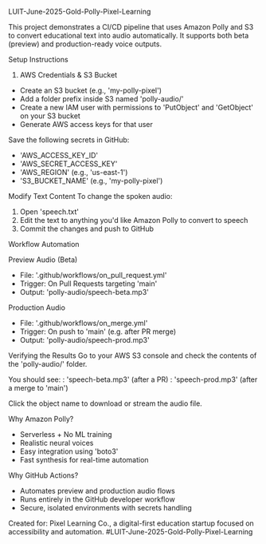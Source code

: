 LUIT-June-2025-Gold-Polly-Pixel-Learning

This project demonstrates a CI/CD pipeline that uses Amazon Polly and S3 to convert educational text into audio automatically. It supports both beta (preview) and production-ready voice outputs.


Setup Instructions

1. AWS Credentials & S3 Bucket
- Create an S3 bucket (e.g., 'my-polly-pixel')
- Add a folder prefix inside S3 named 'polly-audio/'
- Create a new IAM user with permissions to 'PutObject' and 'GetObject' on your S3 bucket
- Generate AWS access keys for that user

Save the following secrets in GitHub:
- 'AWS_ACCESS_KEY_ID'
- 'AWS_SECRET_ACCESS_KEY'
- 'AWS_REGION' (e.g., 'us-east-1')
- 'S3_BUCKET_NAME' (e.g., 'my-polly-pixel')


Modify Text Content
To change the spoken audio:

1. Open 'speech.txt'
2. Edit the text to anything you'd like Amazon Polly to convert to speech
3. Commit the changes and push to GitHub



Workflow Automation

Preview Audio (Beta)
- File: '.github/workflows/on_pull_request.yml'
- Trigger: On Pull Requests targeting 'main'
- Output: 'polly-audio/speech-beta.mp3'

Production Audio
- File: '.github/workflows/on_merge.yml'
- Trigger: On push to 'main' (e.g. after PR merge)
- Output: 'polly-audio/speech-prod.mp3'


Verifying the Results
Go to your AWS S3 console and check the contents of the 'polly-audio/' folder.

You should see:
: 'speech-beta.mp3' (after a PR)
: 'speech-prod.mp3' (after a merge to 'main')

Click the object name to download or stream the audio file.


Why Amazon Polly?
- Serverless + No ML training
- Realistic neural voices
- Easy integration using 'boto3'
- Fast synthesis for real-time automation

Why GitHub Actions?
- Automates preview and production audio flows
- Runs entirely in the GitHub developer workflow
- Secure, isolated environments with secrets handling


Created for:
Pixel Learning Co., a digital-first education startup focused on accessibility and automation.
#LUIT-June-2025-Gold-Polly-Pixel-Learning
